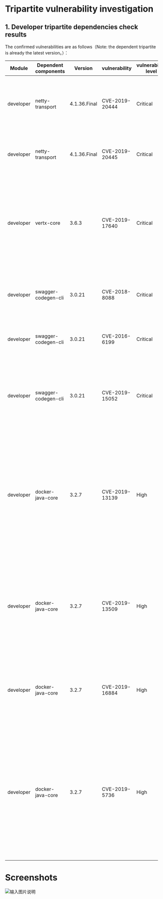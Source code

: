 # Tripartite vulnerability investigation

## 1. Developer tripartite dependencies check results

The confirmed vulnerabilities are as follows（Note: the dependent tripartite is already the latest version。）：

| Module      |  Dependent components  |Version| vulnerability|  vulnerability level            |   vulnerability description |  resolved or not |    Description    |
| ---------| --------------------|----------------------|----------------|----------------- |----------------|-----------------|---------------------------------|
|developer| netty-transport  | 4.1.36.Final | CVE-2019-20444  |  Critical        |HttpObjectDecoder.java in Netty before 4.1.44 allows an HTTP header that lacks a colon, which might be interpreted as a separate header with an incorrect syntax, or might be interpreted as an "invalid fold." | no        | servicecomb 1.3.0 Passively dependent tripartite     |
|developer| netty-transport  | 4.1.36.Final | CVE-2019-20445  |  Critical        |HttpObjectDecoder.java in Netty before 4.1.44 allows a Content-Length header to be accompanied by a second Content-Length header, or by a Transfer-Encoding header.| no| servicecomb 1.3.0 Passively dependent tripartite     |
|developer| vertx-core  | 3.6.3 | CVE-2019-17640  |  Critical        |TIn Eclipse Vert.x 3.4.x up to 3.9.4, 4.0.0.milestone1, 4.0.0.milestone2, 4.0.0.milestone3, 4.0.0.milestone4, 4.0.0.milestone5, 4.0.0.Beta1, 4.0.0.Beta2, and 4.0.0.Beta3, StaticHandler doesn't correctly processes back slashes on Windows Operating systems, allowing, escape the webroot folder to the current working directory | no| servicecomb 1.3.0 Passively dependent tripartite     |
|developer|swagger-codegen-cli  | 3.0.21 | CVE-2018-8088 |  Critical        |Netty before 4.1.42.Final mishandles whitespace before the colon in HTTP headers (such as a "Transfer-Encoding : chunked" line), which leads to HTTP request smuggling. | no| Its dependencies are not found in the project dependency tree     |
|developer|swagger-codegen-cli  | 3.0.21 | CVE-2016-6199 |  Critical        |ObjectSocketWrapper.java in Gradle 2.12 allows remote attackers to execute arbitrary code via a crafted serialized object.| no| Its dependencies are not found in the project dependency tree     |
|developer|swagger-codegen-cli  | 3.0.21 | CVE-2019-15052 |  Critical        |he HTTP client in Gradle before 5.6 sends authentication credentials originally destined for the configured host. If that host returns a 30x redirect, Gradle also sends those credentials to all subsequent hosts that the request redirects to. This is similar to CVE-2018-1000007. | no| Its dependencies are not found in the project dependency tree     |
|developer|docker-java-core  | 3.2.7 | CVE-2019-13139 |  High|	In Docker before 18.09.4, an attacker who is capable of supplying or manipulating the build path for the "docker build" command would be able to gain command execution. An issue exists in the way "docker build" processes remote git URLs, and results in command injection into the underlying "git clone" command, leading to code execution in the context of the user executing the "docker build" command. This occurs because git ref can be misinterpreted as a flag. | no| Already the latest version     |
|developer|docker-java-core  | 3.2.7 | CVE-2019-13509 |  High|	In Docker CE and EE before 18.09.8 (as well as Docker EE before 17.06.2-ee-23 and 18.x before 18.03.1-ee-10), Docker Engine in debug mode may sometimes add secrets to the debug log. This applies to a scenario where docker stack deploy is run to redeploy a stack that includes (non external) secrets. It potentially applies to other API users of the stack API if they resend the secret. | no| Already the latest version     |
|developer|docker-java-core  | 3.2.7 | CVE-2019-16884 |  High|	runc through 1.0.0-rc8, as used in Docker through 19.03.2-ce and other products, allows AppArmor restriction bypass because libcontainer/rootfs_linux.go incorrectly checks mount targets, and thus a malicious Docker image can mount over a /proc directory.| no| Already the latest version     |
|developer|docker-java-core  | 3.2.7 | CVE-2019-5736 |  High|	runc through 1.0-rc6, as used in Docker before 18.09.2 and other products, allows attackers to overwrite the host runc binary (and consequently obtain host root access) by leveraging the ability to execute a command as root within one of these types of containers: (1) a new container with an attacker-controlled image, or (2) an existing container, to which the attacker previously had write access, that can be attached with docker exec. This occurs because of file-descriptor mishandling, related to /proc/self/exe. | no| Already the latest version     |

# Screenshots

![输入图片说明](https://images.gitee.com/uploads/images/2021/0326/153240_16b24ae3_5504908.png "严重.PNG")